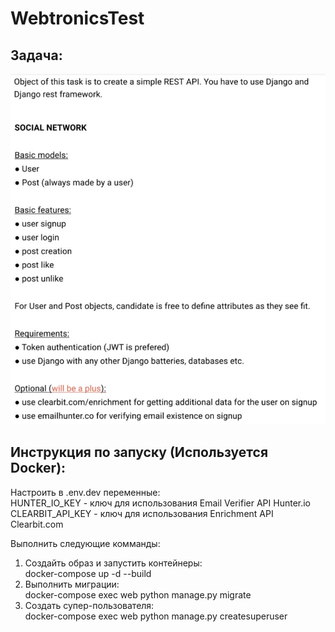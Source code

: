 # WebtronicsTest
## Задача:
![](task.jpg)
## Инструкция по запуску (Используется Docker):
Настроить в .env.dev переменные:  
HUNTER_IO_KEY - ключ для использования Email Verifier API Hunter.io  
CLEARBIT_API_KEY - ключ для использования Enrichment API Clearbit.com

Выполнить следующие комманды:  
1. Создайть образ и запустить контейнеры:  
docker-compose up -d --build  
2. Выполнить миграции:   
docker-compose exec web python manage.py migrate  
3. Создать супер-пользователя:  
docker-compose exec web python manage.py createsuperuser

